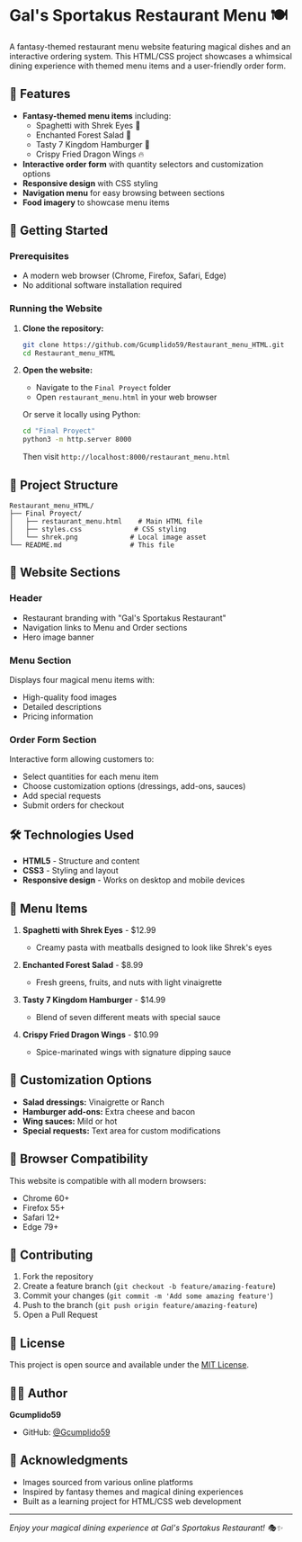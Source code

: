 # Gal's Sportakus Restaurant Menu 🍽️

A fantasy-themed restaurant menu website featuring magical dishes and an interactive ordering system. This HTML/CSS project showcases a whimsical dining experience with themed menu items and a user-friendly order form.

## 🌟 Features

- **Fantasy-themed menu items** including:
  - Spaghetti with Shrek Eyes 👀
  - Enchanted Forest Salad 🥗
  - Tasty 7 Kingdom Hamburger 🍔
  - Crispy Fried Dragon Wings 🔥
- **Interactive order form** with quantity selectors and customization options
- **Responsive design** with CSS styling
- **Navigation menu** for easy browsing between sections
- **Food imagery** to showcase menu items

## 🚀 Getting Started

### Prerequisites
- A modern web browser (Chrome, Firefox, Safari, Edge)
- No additional software installation required

### Running the Website

1. **Clone the repository:**
   ```bash
   git clone https://github.com/Gcumplido59/Restaurant_menu_HTML.git
   cd Restaurant_menu_HTML
   ```

2. **Open the website:**
   - Navigate to the `Final Proyect` folder
   - Open `restaurant_menu.html` in your web browser
   
   Or serve it locally using Python:
   ```bash
   cd "Final Proyect"
   python3 -m http.server 8000
   ```
   Then visit `http://localhost:8000/restaurant_menu.html`

## 📁 Project Structure

```
Restaurant_menu_HTML/
├── Final Proyect/
│   ├── restaurant_menu.html    # Main HTML file
│   ├── styles.css             # CSS styling
│   └── shrek.png             # Local image asset
└── README.md                 # This file
```

## 🎨 Website Sections

### Header
- Restaurant branding with "Gal's Sportakus Restaurant"
- Navigation links to Menu and Order sections
- Hero image banner

### Menu Section
Displays four magical menu items with:
- High-quality food images
- Detailed descriptions
- Pricing information

### Order Form Section
Interactive form allowing customers to:
- Select quantities for each menu item
- Choose customization options (dressings, add-ons, sauces)
- Add special requests
- Submit orders for checkout

## 🛠️ Technologies Used

- **HTML5** - Structure and content
- **CSS3** - Styling and layout
- **Responsive design** - Works on desktop and mobile devices

## 🎯 Menu Items

1. **Spaghetti with Shrek Eyes** - $12.99
   - Creamy pasta with meatballs designed to look like Shrek's eyes

2. **Enchanted Forest Salad** - $8.99
   - Fresh greens, fruits, and nuts with light vinaigrette

3. **Tasty 7 Kingdom Hamburger** - $14.99
   - Blend of seven different meats with special sauce

4. **Crispy Fried Dragon Wings** - $10.99
   - Spice-marinated wings with signature dipping sauce

## 🔧 Customization Options

- **Salad dressings:** Vinaigrette or Ranch
- **Hamburger add-ons:** Extra cheese and bacon
- **Wing sauces:** Mild or hot
- **Special requests:** Text area for custom modifications

## 📱 Browser Compatibility

This website is compatible with all modern browsers:
- Chrome 60+
- Firefox 55+
- Safari 12+
- Edge 79+

## 🤝 Contributing

1. Fork the repository
2. Create a feature branch (`git checkout -b feature/amazing-feature`)
3. Commit your changes (`git commit -m 'Add some amazing feature'`)
4. Push to the branch (`git push origin feature/amazing-feature`)
5. Open a Pull Request

## 📄 License

This project is open source and available under the [MIT License](LICENSE).

## 👨‍💻 Author

**Gcumplido59**
- GitHub: [@Gcumplido59](https://github.com/Gcumplido59)

## 🙏 Acknowledgments

- Images sourced from various online platforms
- Inspired by fantasy themes and magical dining experiences
- Built as a learning project for HTML/CSS web development

---

*Enjoy your magical dining experience at Gal's Sportakus Restaurant! 🎭✨*